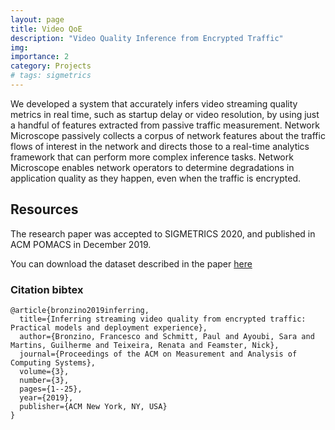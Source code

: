 ```yaml
---
layout: page
title: Video QoE
description: "Video Quality Inference from Encrypted Traffic"
img: 
importance: 2
category: Projects
# tags: sigmetrics
---
```


We developed a system that accurately infers video streaming quality metrics in real time, such as startup delay or video resolution, by using just a handful of features extracted from passive traffic measurement. Network Microscope passively collects a corpus of network features about the traffic flows of interest in the network and directs those to a real-time analytics framework that can perform more complex inference tasks. Network Microscope enables network operators to determine degradations in application quality as they happen, even when the traffic is encrypted.

## Resources
The research paper was accepted to SIGMETRICS 2020,
and published in ACM POMACS in December 2019.

You can download the dataset described in the paper [here](https://nm-public-data.s3.us-east-2.amazonaws.com/dataset/all_traffic_time_10.pkl)

### Citation bibtex
```
@article{bronzino2019inferring,
  title={Inferring streaming video quality from encrypted traffic: Practical models and deployment experience},
  author={Bronzino, Francesco and Schmitt, Paul and Ayoubi, Sara and Martins, Guilherme and Teixeira, Renata and Feamster, Nick},
  journal={Proceedings of the ACM on Measurement and Analysis of Computing Systems},
  volume={3},
  number={3},
  pages={1--25},
  year={2019},
  publisher={ACM New York, NY, USA}
}
```